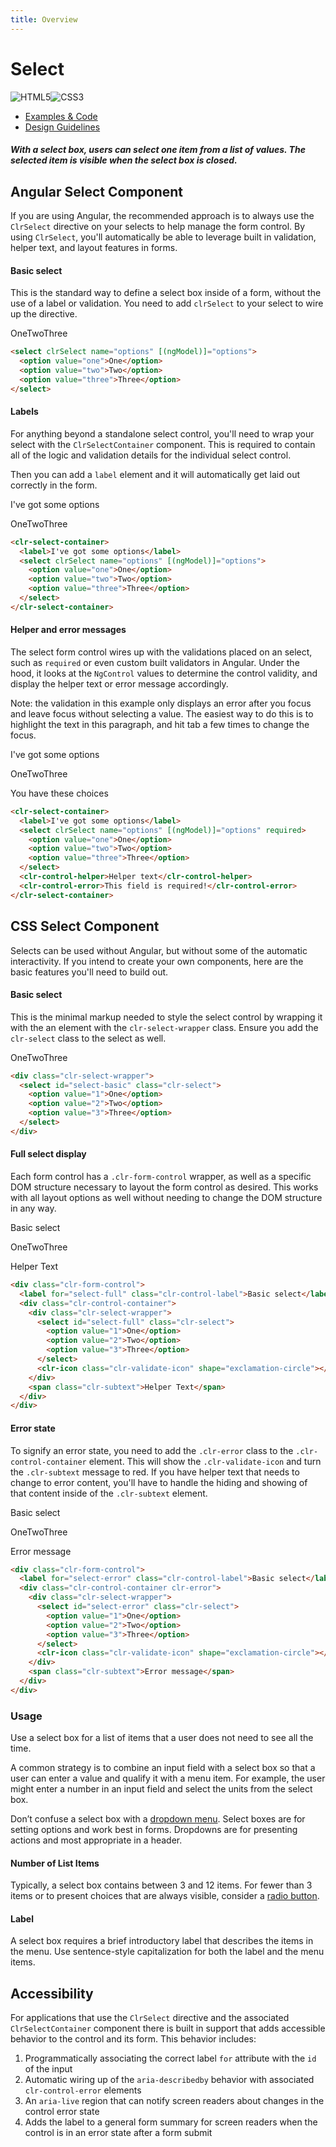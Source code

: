 ```yaml
---
title: Overview
---
```


# Select

![HTML5](assets/images/bugs/badge_html5.svg 'HTML5')![CSS3](assets/images/bugs/badge_css3.svg 'CSS3')

* [Examples & Code](/documentation/select#top)
* [Design Guidelines](/documentation/select#guidelines)

##### With a select box, users can select one item from a list of values. The selected item is visible when the select box is closed.

## Angular Select Component

If you are using Angular, the recommended approach is to always use the `ClrSelect` directive on your selects to help manage the form control. By using `ClrSelect`, you'll automatically be able to leverage built in validation, helper text, and layout features in forms.

#### Basic select

This is the standard way to define a select box inside of a form, without the use of a label or validation. You need to add `clrSelect` to your select to wire up the directive.

OneTwoThree

```html
<select clrSelect name="options" [(ngModel)]="options">
  <option value="one">One</option>
  <option value="two">Two</option>
  <option value="three">Three</option>
</select>
```

#### Labels

For anything beyond a standalone select control, you'll need to wrap your select with the `ClrSelectContainer` component. This is required to contain all of the logic and validation details for the individual select control.

Then you can add a `label` element and it will automatically get laid out correctly in the form.

I've got some options

OneTwoThree

```html
<clr-select-container>
  <label>I've got some options</label>
  <select clrSelect name="options" [(ngModel)]="options">
    <option value="one">One</option>
    <option value="two">Two</option>
    <option value="three">Three</option>
  </select>
</clr-select-container>
```

#### Helper and error messages

The select form control wires up with the validations placed on an select, such as `required` or even custom built validators in Angular. Under the hood, it looks at the `NgControl` values to determine the control validity, and display the helper text or error message accordingly.

Note: the validation in this example only displays an error after you focus and leave focus without selecting a value. The easiest way to do this is to highlight the text in this paragraph, and hit tab a few times to change the focus.

I've got some options

OneTwoThree

You have these choices

```html
<clr-select-container>
  <label>I've got some options</label>
  <select clrSelect name="options" [(ngModel)]="options" required>
    <option value="one">One</option>
    <option value="two">Two</option>
    <option value="three">Three</option>
  </select>
  <clr-control-helper>Helper text</clr-control-helper>
  <clr-control-error>This field is required!</clr-control-error>
</clr-select-container>
```

## CSS Select Component

Selects can be used without Angular, but without some of the automatic interactivity. If you intend to create your own components, here are the basic features you'll need to build out.

#### Basic select

This is the minimal markup needed to style the select control by wrapping it with the an element with the `clr-select-wrapper` class. Ensure you add the `clr-select` class to the select as well.

OneTwoThree

```html
<div class="clr-select-wrapper">
  <select id="select-basic" class="clr-select">
    <option value="1">One</option>
    <option value="2">Two</option>
    <option value="3">Three</option>
  </select>
</div>
```

#### Full select display

Each form control has a `.clr-form-control` wrapper, as well as a specific DOM structure necessary to layout the form control as desired. This works with all layout options as well without needing to change the DOM structure in any way.

Basic select

OneTwoThree

Helper Text

```html
<div class="clr-form-control">
  <label for="select-full" class="clr-control-label">Basic select</label>
  <div class="clr-control-container">
    <div class="clr-select-wrapper">
      <select id="select-full" class="clr-select">
        <option value="1">One</option>
        <option value="2">Two</option>
        <option value="3">Three</option>
      </select>
      <clr-icon class="clr-validate-icon" shape="exclamation-circle"></clr-icon>
    </div>
    <span class="clr-subtext">Helper Text</span>
  </div>
</div>
```

#### Error state

To signify an error state, you need to add the `.clr-error` class to the `.clr-control-container` element. This will show the `.clr-validate-icon` and turn the `.clr-subtext` message to red. If you have helper text that needs to change to error content, you'll have to handle the hiding and showing of that content inside of the `.clr-subtext` element.

Basic select

OneTwoThree

Error message

```html
<div class="clr-form-control">
  <label for="select-error" class="clr-control-label">Basic select</label>
  <div class="clr-control-container clr-error">
    <div class="clr-select-wrapper">
      <select id="select-error" class="clr-select">
        <option value="1">One</option>
        <option value="2">Two</option>
        <option value="3">Three</option>
      </select>
      <clr-icon class="clr-validate-icon" shape="exclamation-circle"></clr-icon>
    </div>
    <span class="clr-subtext">Error message</span>
  </div>
</div>
```

### Usage

Use a select box for a list of items that a user does not need to see all the time.

A common strategy is to combine an input field with a select box so that a user can enter a value and qualify it with a menu item. For example, the user might enter a number in an input field and select the units from the select box.

Don’t confuse a select box with a [dropdown menu](/documentation/dropdowns). Select boxes are for setting options and work best in forms. Dropdowns are for presenting actions and most appropriate in a header.

#### Number of List Items

Typically, a select box contains between 3 and 12 items. For fewer than 3 items or to present choices that are always visible, consider a [radio button](/documentation/radios).

#### Label

A select box requires a brief introductory label that describes the items in the menu. Use sentence-style capitalization for both the label and the menu items.

## Accessibility

For applications that use the `ClrSelect` directive and the associated `ClrSelectContainer` component there is built in support that adds accessible behavior to the control and its form. This behavior includes:

1.  Programmatically associating the correct label `for` attribute with the `id` of the input
2.  Automatic wiring up of the `aria-describedby` behavior with associated `clr-control-error` elements
3.  An `aria-live` region that can notify screen readers about changes in the control error state
4.  Adds the label to a general form summary for screen readers when the control is in an error state after a form submit
